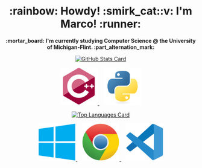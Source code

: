 <!--
If you're reading this then you probably liked my README. :) Feel free to take any ideas or inspirations!

If you like the stats and language card, then check out: https://github.com/anuraghazra/github-readme-stats

If you like any of the icons, then check out: https://github.com/devicons/devicon
-->

<h1 align='center'>
  :rainbow: Howdy! :smirk_cat::v: I'm Marco! :runner:
</h1>

<p align='center'>
  <b>:mortar_board: I'm currently studying Computer Science @ the University of Michigan-Flint. :part_alternation_mark:</b>
</p>

<p align='center'>
  <a href='https://github.com/anuraghazra/github-readme-stats'>
    <img src='https://github-readme-stats.vercel.app/api?username=marco-colonna&hide=stars,prs,issues,contribs&show_icons=true&count_private=true&theme=react' alt='GitHub Stats Card'>
  </a>
</p>

<p align='center'>
  <a href='https://github.com/devicons/devicon'>
    <img height='100' src='https://github.com/devicons/devicon/blob/master/icons/cplusplus/cplusplus-original.svg' alt='C++ icon'>
  </a>&nbsp;&nbsp;
  <a href='https://github.com/devicons/devicon'>
    <img height='100' src='https://github.com/devicons/devicon/blob/master/icons/python/python-original.svg' alt='Python icon'>
  </a>
</p>
  
<p align='center'>
  <a href='https://github.com/anuraghazra/github-readme-stats'>
    <img src='https://github-readme-stats.vercel.app/api/top-langs/?username=marco-colonna&exclude_repo=my-first-game,enhanced-karting&hide=mathematica,shaderlab,hlsl&langs_count=6&layout=compact&theme=react' alt='Top Languages Card'>
  </a>
</p>

<p align='center'>
  <a href='https://www.microsoft.com/en-us/windows'>
    <img height='100' src='https://github.com/devicons/devicon/blob/master/icons/windows8/windows8-original.svg' alt='Windows icon'>
  </a>&nbsp;&nbsp;
  <a href='https://www.google.com/chrome/'>
    <img height='100' src='https://github.com/devicons/devicon/blob/master/icons/chrome/chrome-original.svg' alt='Chrome icon'>
  </a>&nbsp;&nbsp;
  <a href='https://code.visualstudio.com/'>
    <img height='100' src='https://github.com/devicons/devicon/blob/master/icons/vscode/vscode-original.svg' alt='VS Code icon'>
  </a>
</p>

<!--
**marco-colonna/marco-colonna** is a ✨ _special_ ✨ repository because its `README.md` (this file) appears on your GitHub profile.

Here are some ideas to get you started:

- 🔭 I’m currently working on ...
- 🌱 I’m currently learning ...
- 👯 I’m looking to collaborate on ...
- 🤔 I’m looking for help with ...
- 💬 Ask me about ...
- 📫 How to reach me: ...
- 😄 Pronouns: ...
- ⚡ Fun fact: ...
-->
